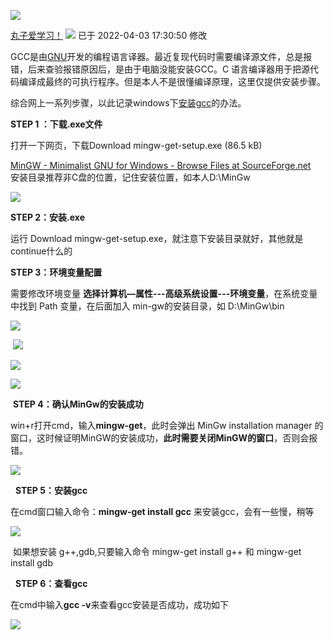 ![](https://csdnimg.cn/release/blogv2/dist/pc/img/original.png)

[丸子爱学习！](https://blog.csdn.net/weixin_64064486 "丸子爱学习！") ![](https://csdnimg.cn/release/blogv2/dist/pc/img/newUpTime2.png) 已于 2022-04-03 17:30:50 修改

GCC是由[GNU](https://so.csdn.net/so/search?q=GNU&spm=1001.2101.3001.7020)开发的编程语言译器。最近复现代码时需要编译源文件，总是报错，后来查验报错原因后，是由于电脑没能安装GCC。C 语言编译器用于把源代码编译成最终的可执行程序。但是本人不是很懂编译原理，这里仅提供安装步骤。

综合网上一系列步骤，以此记录windows下[安装gcc](https://so.csdn.net/so/search?q=%E5%AE%89%E8%A3%85gcc&spm=1001.2101.3001.7020)的办法。

**STEP 1 ：下载.exe文件**

打开一下网页，下载Download mingw-get-setup.exe (86.5 kB)

[MinGW - Minimalist GNU for Windows - Browse Files at SourceForge.net](http://sourceforge.net/projects/mingw/files/ "MinGW - Minimalist GNU for Windows -  Browse Files at SourceForge.net")  
安装目录推荐非C盘的位置，记住安装位置，如本人D:\\MinGw

![](https://img-blog.csdnimg.cn/d800940340e3414392af3af4f827d18f.png?x-oss-process=image/watermark,type_d3F5LXplbmhlaQ,shadow_50,text_Q1NETiBA5Li45a2Q54ix5a2m5Lmg77yB,size_9,color_FFFFFF,t_70,g_se,x_16)

**STEP 2：安装.exe**

运行 Download mingw-get-setup.exe，就注意下安装目录就好，其他就是continue什么的

**STEP 3：环境变量配置**

需要修改环境变量 **选择计算机—属性---高级系统设置---环境变量**，在系统变量中找到 Path 变量，在后面加入 min-gw的安装目录，如 D:\\MinGw\\bin

![](https://img-blog.csdnimg.cn/14dce1c46f1c43eb8b68062c9978b03c.png?x-oss-process=image/watermark,type_d3F5LXplbmhlaQ,shadow_50,text_Q1NETiBA5Li45a2Q54ix5a2m5Lmg77yB,size_10,color_FFFFFF,t_70,g_se,x_16)

 ![](https://img-blog.csdnimg.cn/a7782af3ede94ad88d13b53211e79654.png?x-oss-process=image/watermark,type_d3F5LXplbmhlaQ,shadow_50,text_Q1NETiBA5Li45a2Q54ix5a2m5Lmg77yB,size_17,color_FFFFFF,t_70,g_se,x_16)

![](https://img-blog.csdnimg.cn/56a68f5c811a45ccbfad69ab0f61c430.png?x-oss-process=image/watermark,type_d3F5LXplbmhlaQ,shadow_50,text_Q1NETiBA5Li45a2Q54ix5a2m5Lmg77yB,size_18,color_FFFFFF,t_70,g_se,x_16)

![](https://img-blog.csdnimg.cn/340bfdb9185d4c58b95b7f1763539613.png?x-oss-process=image/watermark,type_d3F5LXplbmhlaQ,shadow_50,text_Q1NETiBA5Li45a2Q54ix5a2m5Lmg77yB,size_19,color_FFFFFF,t_70,g_se,x_16)

 **STEP 4：确认MinGw的安装成功**

win+r打开cmd，输入**mingw-get**，此时会弹出 MinGw installation manager 的窗口，这时候证明MinGW的安装成功，**此时需要关闭MinGW的窗口**，否则会报错。

![](https://img-blog.csdnimg.cn/6bd969981791449696e9f7314884baa4.png?x-oss-process=image/watermark,type_d3F5LXplbmhlaQ,shadow_50,text_Q1NETiBA5Li45a2Q54ix5a2m5Lmg77yB,size_20,color_FFFFFF,t_70,g_se,x_16)

  **STEP 5：安装gcc**

在cmd窗口输入命令：**mingw-get install gcc** 来安装gcc，会有一些慢，稍等

![](https://img-blog.csdnimg.cn/f3324d804aae4ad4853e7f8c4ec86ce6.png?x-oss-process=image/watermark,type_d3F5LXplbmhlaQ,shadow_50,text_Q1NETiBA5Li45a2Q54ix5a2m5Lmg77yB,size_20,color_FFFFFF,t_70,g_se,x_16)

 如果想安装 g++,gdb,只要输入命令 mingw-get install g++ 和 mingw-get install gdb

  **STEP 6：查看gcc**

在cmd中输入**gcc -v**来查看gcc安装是否成功，成功如下

![](https://img-blog.csdnimg.cn/24851cab89814d19b3168052f8a51147.png?x-oss-process=image/watermark,type_d3F5LXplbmhlaQ,shadow_50,text_Q1NETiBA5Li45a2Q54ix5a2m5Lmg77yB,size_20,color_FFFFFF,t_70,g_se,x_16)